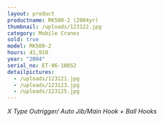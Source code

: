 ```yaml
---
layout: product
productname: RK500-2 (2004yr)
thumbnail: /uploads/123122.jpg
category: Mobile Cranes
sold: true
model: RK500-2
hours: 41,910
year: "2004"
serial_no: ET-06-10052
detailpictures:
  - /uploads/123121.jpg
  - /uploads/123123.jpg
  - /uploads/123125.jpg
---
```

*X Type Outrigger/ Auto Jib/Main Hook + Ball Hooks*